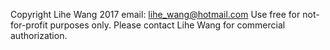 Copyright Lihe Wang 2017
email: lihe_wang@hotmail.com
Use free for not-for-profit purposes only.
Please contact Lihe Wang for commercial authorization.
